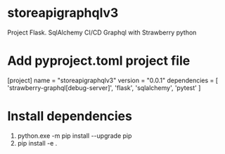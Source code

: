 # storeapigraphqlv3
Project Flask. SqlAlchemy CI/CD Graphql with Strawberry python

# Add pyproject.toml project file
[project]
name = "storeapigraphqlv3"
version = "0.0.1"
dependencies = [
    'strawberry-graphql[debug-server]',
    'flask',
    'sqlalchemy',
    'pytest'
]

# Install dependencies
1. python.exe -m pip install --upgrade pip
1. pip install -e .

